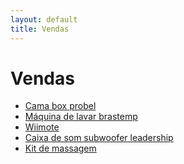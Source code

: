 ```yaml
---
layout: default
title: Vendas
---
```

<div class="page-content wc-container">
  <h1>Vendas</h1>  
  <ul>
    <li><a href="{{ site.base_url }}/vendas_cama/">Cama box probel</a></li>
    <li><a href="{{ site.base_url }}/vendas_lavar/">Máquina de lavar brastemp</a></li>
    <li><a href="{{ site.base_url }}/vendas_wiimote/">Wiimote</a></li>
    <li><a href="{{ site.base_url }}/vendas_som/">Caixa de som subwoofer leadership</a></li>
    <li><a href="{{ site.base_url }}/vendas_massagem/">Kit de massagem</a></li>
  </ul>
</div>
